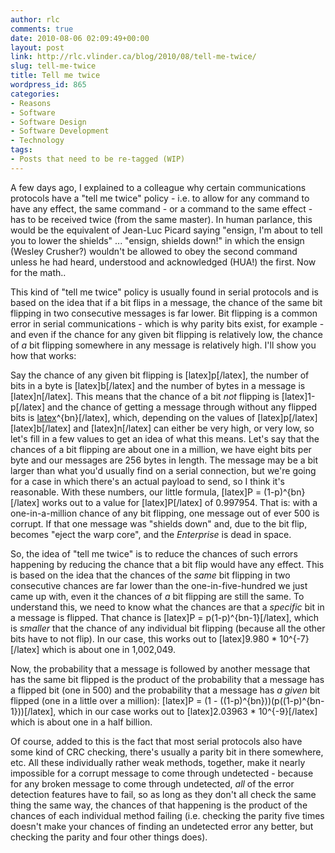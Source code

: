 ```yaml
---
author: rlc
comments: true
date: 2010-08-06 02:09:49+00:00
layout: post
link: http://rlc.vlinder.ca/blog/2010/08/tell-me-twice/
slug: tell-me-twice
title: Tell me twice
wordpress_id: 865
categories:
- Reasons
- Software
- Software Design
- Software Development
- Technology
tags:
- Posts that need to be re-tagged (WIP)
---
```


A few days ago, I explained to a colleague why certain communications protocols have a "tell me twice" policy - i.e. to allow for any command to have any effect, the same command - or a command to the same effect - has to be received twice (from the same master). In human parlance, this would be the equivalent of Jean-Luc Picard saying "ensign, I'm about to tell you to lower the shields" ... "ensign, shields down!" in which the ensign (Wesley Crusher?) wouldn't be allowed to obey the second command unless he had heard, understood and acknowledged (HUA!) the first. Now for the math..
<!-- more -->
This kind of "tell me twice" policy is usually found in serial protocols and is based on the idea that if a bit flips in a message, the chance of the same bit flipping in two consecutive messages is far lower. Bit flipping is a common error in serial communications - which is why parity bits exist, for example - and even if the chance for any given bit flipping is relatively low, the chance of _a_ bit flipping somewhere in any message is relatively high. I'll show you how that works:

Say the chance of any given bit flipping is [latex]p[/latex], the number of bits in a byte is [latex]b[/latex] and the number of bytes in a message is [latex]n[/latex]. This means that the chance of a bit _not_ flipping is [latex]1-p[/latex] and the chance of getting a message through without any flipped bits is [latex](1-p)^{bn}[/latex], which, depending on the values of [latex]p[/latex] [latex]b[/latex] and [latex]n[/latex] can either be very high, or very low, so let's fill in a few values to get an idea of what this means. Let's say that the chances of a bit flipping are about one in a million, we have eight bits per byte and our messages are 256 bytes in length. The message may be a bit larger than what you'd usually find on a serial connection, but we're going for a case in which there's an actual payload to send, so I think it's reasonable. With these numbers, our little formula, [latex]P = (1-p)^{bn}[/latex] works out to a value for [latex]P[/latex] of 0.997954. That is: with a one-in-a-million chance of any bit flipping, one message out of ever 500 is corrupt. If that one message was "shields down" and, due to the bit flip, becomes "eject the warp core", and the _Enterprise_ is dead in space.

So, the idea of "tell me twice" is to reduce the chances of such errors happening by reducing the chance that a bit flip would have any effect. This is based on the idea that the chances of the _same_ bit flipping in two consecutive chances are far lower than the one-in-five-hundred we just came up with, even it the chances of _a_ bit flipping are still the same. To understand this, we need to know what the chances are that a _specific_ bit in a message is flipped. That chance is [latex]P = p(1-p)^{bn-1}[/latex], which is _smaller_ that the chance of any individual bit flipping (because all the other bits have to not flip). In our case, this works out to [latex]9.980 * 10^{-7}[/latex] which is about one in 1,002,049.

Now, the probability that a message is followed by another message that has the same bit flipped is the product of the probability that a message has a flipped bit (one in 500) and the probability that a message has _a given_ bit flipped (one in a little over a million): [latex]P = (1 - ((1-p)^{bn}))(p((1-p)^{bn-1}))[/latex], which in our case works out to [latex]2.03963 * 10^{-9}[/latex] which is about one in a half billion.

Of course, added to this is the fact that most serial protocols also have some kind of CRC checking, there's usually a parity bit in there somewhere, etc. All these individually rather weak methods, together, make it nearly impossible for a corrupt message to come through undetected - because for any broken message to come through undetected, _all_ of the error detection features have to fail, so as long as they don't all check the same thing the same way, the chances of that happening is the product of the chances of each individual method failing (i.e. checking the parity five times doesn't make your chances of finding an undetected error any better, but checking the parity and four other things does).
